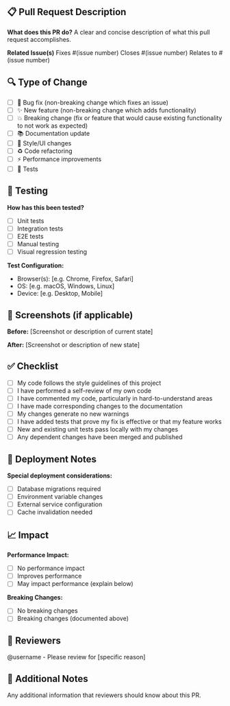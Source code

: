## 📋 Pull Request Description

**What does this PR do?**
A clear and concise description of what this pull request accomplishes.

**Related Issue(s)**
Fixes #(issue number)
Closes #(issue number)
Relates to #(issue number)

## 🔍 Type of Change

- [ ] 🐛 Bug fix (non-breaking change which fixes an issue)
- [ ] ✨ New feature (non-breaking change which adds functionality)
- [ ] 💥 Breaking change (fix or feature that would cause existing functionality to not work as expected)
- [ ] 📚 Documentation update
- [ ] 🎨 Style/UI changes
- [ ] ♻️ Code refactoring
- [ ] ⚡ Performance improvements
- [ ] 🧪 Tests

## 🧪 Testing

**How has this been tested?**
- [ ] Unit tests
- [ ] Integration tests
- [ ] E2E tests
- [ ] Manual testing
- [ ] Visual regression testing

**Test Configuration:**
- Browser(s): [e.g. Chrome, Firefox, Safari]
- OS: [e.g. macOS, Windows, Linux]
- Device: [e.g. Desktop, Mobile]

## 📸 Screenshots (if applicable)

**Before:**
[Screenshot or description of current state]

**After:**
[Screenshot or description of new state]

## ✅ Checklist

- [ ] My code follows the style guidelines of this project
- [ ] I have performed a self-review of my own code
- [ ] I have commented my code, particularly in hard-to-understand areas
- [ ] I have made corresponding changes to the documentation
- [ ] My changes generate no new warnings
- [ ] I have added tests that prove my fix is effective or that my feature works
- [ ] New and existing unit tests pass locally with my changes
- [ ] Any dependent changes have been merged and published

## 🚀 Deployment Notes

**Special deployment considerations:**
- [ ] Database migrations required
- [ ] Environment variable changes
- [ ] External service configuration
- [ ] Cache invalidation needed

## 📈 Impact

**Performance Impact:**
- [ ] No performance impact
- [ ] Improves performance
- [ ] May impact performance (explain below)

**Breaking Changes:**
- [ ] No breaking changes
- [ ] Breaking changes (documented above)

## 👥 Reviewers

@username - Please review for [specific reason]

## 📝 Additional Notes

Any additional information that reviewers should know about this PR.
